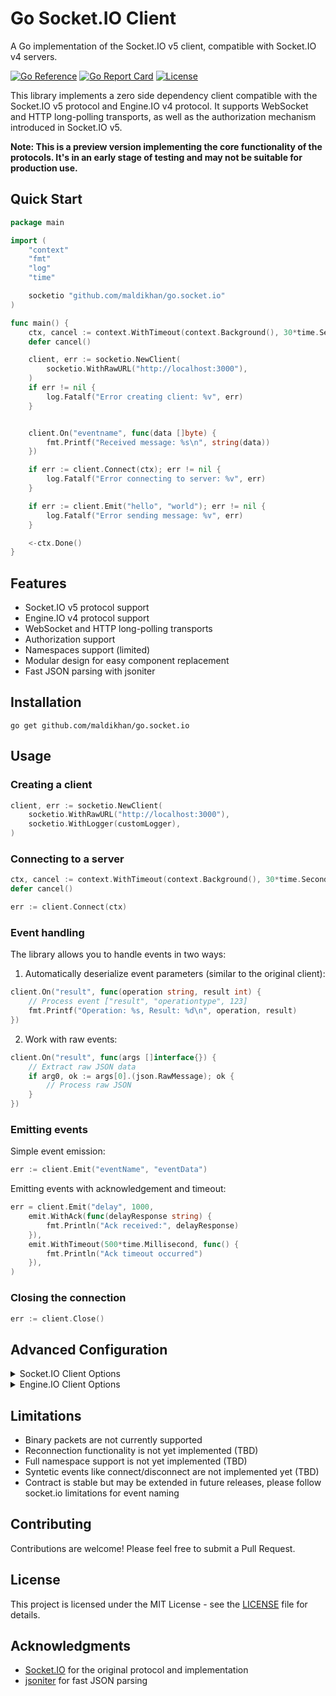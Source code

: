 # Go Socket.IO Client

A Go implementation of the Socket.IO v5 client, compatible with Socket.IO v4 servers.

[![Go Reference](https://pkg.go.dev/badge/github.com/maldikhan/go.socket.io.svg)](https://pkg.go.dev/github.com/maldikhan/go.socket.io)
[![Go Report Card](https://goreportcard.com/badge/github.com/maldikhan/go.socket.io)](https://goreportcard.com/report/github.com/maldikhan/go.socket.io)
[![License](https://img.shields.io/badge/license-MIT-blue.svg)](https://github.com/maldikhan/go.socket.io/blob/main/LICENSE)

This library implements a zero side dependency client compatible with the Socket.IO v5 protocol and Engine.IO v4 protocol. It supports WebSocket and HTTP long-polling transports, as well as the authorization mechanism introduced in Socket.IO v5.

**Note: This is a preview version implementing the core functionality of the protocols. It's in an early stage of testing and may not be suitable for production use.**

## Quick Start

```go
package main

import (
	"context"
	"fmt"
	"log"
	"time"

	socketio "github.com/maldikhan/go.socket.io"
)

func main() {
	ctx, cancel := context.WithTimeout(context.Background(), 30*time.Second)
	defer cancel()

	client, err := socketio.NewClient(
		socketio.WithRawURL("http://localhost:3000"),
	)
	if err != nil {
		log.Fatalf("Error creating client: %v", err)
	}


	client.On("eventname", func(data []byte) {
		fmt.Printf("Received message: %s\n", string(data))
	})

	if err := client.Connect(ctx); err != nil {
		log.Fatalf("Error connecting to server: %v", err)
	}

	if err := client.Emit("hello", "world"); err != nil {
		log.Fatalf("Error sending message: %v", err)
	}

	<-ctx.Done()
}
```

## Features

- Socket.IO v5 protocol support
- Engine.IO v4 protocol support
- WebSocket and HTTP long-polling transports
- Authorization support
- Namespaces support (limited)
- Modular design for easy component replacement
- Fast JSON parsing with jsoniter

## Installation

```
go get github.com/maldikhan/go.socket.io
```

## Usage

### Creating a client

```go
client, err := socketio.NewClient(
	socketio.WithRawURL("http://localhost:3000"),
	socketio.WithLogger(customLogger),
)
```

### Connecting to a server

```go
ctx, cancel := context.WithTimeout(context.Background(), 30*time.Second)
defer cancel()

err := client.Connect(ctx)
```

### Event handling

The library allows you to handle events in two ways:

1. Automatically deserialize event parameters (similar to the original client):

```go
client.On("result", func(operation string, result int) {
	// Process event ["result", "operationtype", 123]
	fmt.Printf("Operation: %s, Result: %d\n", operation, result)
})
```

2. Work with raw events:

```go
client.On("result", func(args []interface{}) {
	// Extract raw JSON data
	if arg0, ok := args[0].(json.RawMessage); ok {
		// Process raw JSON
	}
})
```

### Emitting events

Simple event emission:

```go
err := client.Emit("eventName", "eventData")
```

Emitting events with acknowledgement and timeout:

```go
err = client.Emit("delay", 1000,
	emit.WithAck(func(delayResponse string) {
		fmt.Println("Ack received:", delayResponse)
	}),
	emit.WithTimeout(500*time.Millisecond, func() {
		fmt.Println("Ack timeout occurred")
	}),
)
```

### Closing the connection

```go
err := client.Close()
```

## Advanced Configuration

<details>
<summary>Socket.IO Client Options</summary>

- `WithURL(*url.URL)`: Set the server URL
- `WithRawURL(string)`: Set the server URL as a string
- `WithEngineIOClient(EngineIOClient)`: Use a custom Engine.IO client
- `WithDefaultNamespace(string)`: Set the default namespace
- `WithLogger(Logger)`: Use a custom logger
- `WithTimer(Timer)`: Use a custom timer
- `WithParser(Parser)`: Use a custom parser

</details>

<details>
<summary>Engine.IO Client Options</summary>

- `WithURL(*url.URL)`: Set the server URL
- `WithRawURL(string)`: Set the server URL as a string
- `WithLogger(Logger)`: Use a custom logger
- `WithTransport(Transport)`: Use a specific transport
- `WithSupportedTransports([]Transport)`: Set supported transports
- `WithParser(Parser)`: Use a custom parser
- `WithReconnectAttempts(int)`: Set the number of reconnect attempts
- `WithReconnectWait(time.Duration)`: Set the wait time between reconnect attempts

</details>

## Limitations

- Binary packets are not currently supported
- Reconnection functionality is not yet implemented (TBD)
- Full namespace support is not yet implemented (TBD)
- Syntetic events like connect/disconnect are not implemented yet (TBD)
- Contract is stable but may be extended in future releases, please follow socket.io limitations for event naming

## Contributing

Contributions are welcome! Please feel free to submit a Pull Request.

## License

This project is licensed under the MIT License - see the [LICENSE](LICENSE) file for details.

## Acknowledgments

- [Socket.IO](https://socket.io/) for the original protocol and implementation
- [jsoniter](https://github.com/json-iterator/go) for fast JSON parsing
